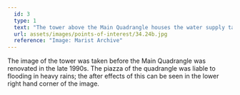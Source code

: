 ```yaml
---
  id: 3
  type: 1
  text: "The tower above the Main Quadrangle houses the water supply tank for the whole College. The College has two boreholes on the property, one of which dates to the 1920s when the grounds were prepared for use as a school and is located within the Workshop building itself. Only the pump has been replaced since but the hole remains a plentiful source of water up to now. Water from the two boreholes (the second is located on the top field) is combined with a municipal supply in this tower tank."
  url: assets/images/points-of-interest/34.24b.jpg
  reference: "Image: Marist Archive"
---
```

The image of the tower was taken before the Main Quadrangle was renovated in the late 1990s. The piazza of the quadrangle was liable to flooding in heavy rains; the after effects of this can be seen in the lower right hand corner of the image. 
 

